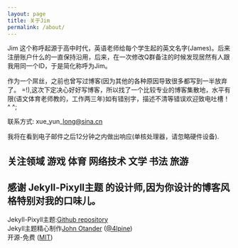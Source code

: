```yaml
---
layout: page
title: 关于Jim
permalink: /about/
--- 
```


Jim 这个称呼起源于高中时代，英语老师给每个学生起的英文名字(James)。后来注册账户什么的一直保持沿用，后来，在一次修改Q群备注的时候发现居然有人跟我用同一个ID，于是简化称呼为Jim。  

作为一个屌丝，之前也曾写过博客(因为其他的各种原因导致很多都写到一半放弃了。 =!),这次下定决心好好写博客，所以找了一个比较专业的博客集散地，水平有限(语文体育老师教的，工作两三年)如有错别字，描述不清等错误欢迎致电吐槽！ ^ ^;  

联系方式: xue\_yun\_long@sina.cn  

我将在看到电子邮件之后12分钟之内做出响应(单核处理器，请忽略硬件设备). 

关注领域 游戏 体育 网络技术 文学 书法 旅游  
---
感谢 Jekyll-Pixyll主题 的设计师,因为你设计的博客风格特别对我的口味儿。  
---
Jekyll-Pixyll主题:[Github repository](https://github.com/johnotander/pixyll)  
Jekyll主题精心制作[John Otander](http://johnotander.com)
([@4lpine](https://twitter.com/4lpine))  
开源-免费 ([MIT](http://opensource.org/licenses/MIT))  
